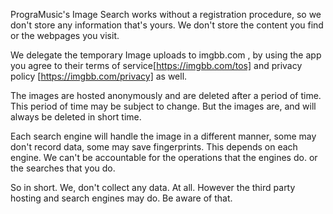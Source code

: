 PrograMusic's Image Search works without a registration procedure, so we don't store any information that's yours. We don't store the content you find or the webpages you visit.

We delegate the temporary Image uploads to imgbb.com , by using the app you agree to their terms of service[https://imgbb.com/tos] and privacy policy [https://imgbb.com/privacy] as well.

The images are hosted anonymously and are deleted after a period of time. This period of time may be subject to change. But the images are, and will always be deleted in short time.

Each search engine will handle the image in a different manner, some may don't record data, some may save fingerprints. This depends on each engine. We can't be accountable for the operations that the engines do. or the searches that you do.

So in short. We, don't collect any data. At all. However the third party hosting and search engines may do. Be aware of that.
